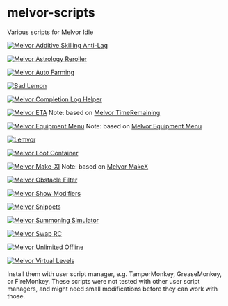 # melvor-scripts
Various scripts for Melvor Idle

[![Melvor Additive Skilling Anti-Lag](https://img.shields.io/badge/dynamic/json?label=Melvor%20Additive%20Skilling%20Anti-Lag&query=version&prefix=v&url=https%3A%2F%2Fgreasyfork.org%2Fscripts%2F430727.json)](https://greasyfork.org/scripts/430727)

[![Melvor Astrology Reroller](https://img.shields.io/badge/dynamic/json?label=Melvor%20Astrology%20Reroller&query=version&prefix=v&url=https%3A%2F%2Fgreasyfork.org%2Fscripts%2F441426.json)](https://greasyfork.org/scripts/441426)

[![Melvor Auto Farming](https://img.shields.io/badge/dynamic/json?label=Melvor%20Auto%20Farming&query=version&prefix=v&url=https%3A%2F%2Fgreasyfork.org%2Fscripts%2F419699.json)](https://greasyfork.org/scripts/419699)

[![Bad Lemon](https://img.shields.io/badge/dynamic/json?label=Bad%20Lemon&query=version&prefix=v&url=https%3A%2F%2Fgreasyfork.org%2Fscripts%2F426675.json)](https://greasyfork.org/en/scripts/426675)

[![Melvor Completion Log Helper](https://img.shields.io/badge/dynamic/json?label=Melvor%20Completion%20Log%20Helper&query=version&prefix=v&url=https%3A%2F%2Fgreasyfork.org%2Fscripts%2F405082.json)](https://greasyfork.org/en/scripts/405082)

[![Melvor ETA](https://img.shields.io/badge/dynamic/json?label=Melvor%20ETA&query=version&prefix=v&url=https%3A%2F%2Fgreasyfork.org%2Fscripts%2F415592.json)](https://greasyfork.org/en/scripts/415592)
Note: based on [Melvor TimeRemaining](https://greasyfork.org/en/scripts/400936)

[![Melvor Equipment Menu](https://img.shields.io/badge/dynamic/json?label=Melvor%20Equipment%20Menu&query=version&prefix=v&url=https%3A%2F%2Fgreasyfork.org%2Fscripts%2F433162.json)](https://greasyfork.org/en/scripts/433162)
Note: based on [Melvor Equipment Menu](https://greasyfork.org/en/scripts/419049)

[![Lemvor](https://img.shields.io/badge/dynamic/json?label=Lemvor&query=version&prefix=v&url=https%3A%2F%2Fgreasyfork.org%2Fscripts%2F423027.json)](https://greasyfork.org/en/scripts/423027)

[![Melvor Loot Container](https://img.shields.io/badge/dynamic/json?label=Melvor%20Loot%20Container&query=version&prefix=v&url=https%3A%2F%2Fgreasyfork.org%2Fscripts%2F428711.json)](https://greasyfork.org/en/scripts/428711)

[![Melvor Make-XI](https://img.shields.io/badge/dynamic/json?label=Melvor%20Make-XI&query=version&prefix=v&url=https%3A%2F%2Fgreasyfork.org%2Fscripts%2F423057.json)](https://greasyfork.org/en/scripts/423057)
Note: based on [Melvor MakeX](https://greasyfork.org/en/scripts/408741)

[![Melvor Obstacle Filter](https://img.shields.io/badge/dynamic/json?label=Melvor%20Obstacle%20Filter&query=version&prefix=v&url=https%3A%2F%2Fgreasyfork.org%2Fscripts%2F430344.json)](https://greasyfork.org/en/scripts/430344)

[![Melvor Show Modifiers](https://img.shields.io/badge/dynamic/json?label=Melvor%20Show%20Modifiers&query=version&prefix=v&url=https%3A%2F%2Fgreasyfork.org%2Fscripts%2F423121.json)](https://greasyfork.org/en/scripts/423121)

[![Melvor Snippets](https://img.shields.io/badge/dynamic/json?label=Melvor%20Snippets&query=version&prefix=v&url=https%3A%2F%2Fgreasyfork.org%2Fscripts%2F432152.json)](https://greasyfork.org/en/scripts/432152)

[![Melvor Summoning Simulator](https://img.shields.io/badge/dynamic/json?label=Melvor%20Summoning%20Simulator&query=version&prefix=v&url=https%3A%2F%2Fgreasyfork.org%2Fscripts%2F440993.json)](https://greasyfork.org/scripts/440993)

[![Melvor Swap RC](https://img.shields.io/badge/dynamic/json?label=Melvor%20Swap%20RC&query=version&prefix=v&url=https%3A%2F%2Fgreasyfork.org%2Fscripts%2F425582.json)](https://greasyfork.org/en/scripts/425582)

[![Melvor Unlimited Offline](https://img.shields.io/badge/dynamic/json?label=Melvor%20Unlimited%20Offline&query=version&prefix=v&url=https%3A%2F%2Fgreasyfork.org%2Fscripts%2F435372.json)](https://greasyfork.org/en/scripts/435372)

[![Melvor Virtual Levels](https://img.shields.io/badge/dynamic/json?label=Melvor%20Virtual%20Levels&query=version&prefix=v&url=https%3A%2F%2Fgreasyfork.org%2Fscripts%2F428138.json)](https://greasyfork.org/en/scripts/428138)

Install them with user script manager, e.g. TamperMonkey, GreaseMonkey, or FireMonkey. These scripts were not tested with other user script managers, and might need small modifications before they can work with those.
